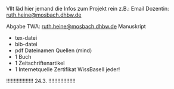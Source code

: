 Vllt läd hier jemand die Infos zum Projekt rein
z.B.: Email Dozentin: ruth.heine@mosbach.dhbw.de


Abgabe TWA:
ruth.heine@mosbach.dhbw.de
Manuskript
  - tex-datei
  - bib-datei
  - pdf
Dateinamen
Quellen (mind)
- 1 Buch
- 1 Zeitschriftenartikel
- 1 Internetquelle
Zertifikat WissBaseII jeder!

!!!!!!!!!!!!!!!!!!   24.3.    !!!!!!!!!!!!!!!!!!
